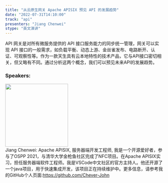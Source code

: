 ```yaml
---
title: "从云原生网关 Apache APISIX 预见 API 的发展趋势"
date: "2022-07-31T14:10:00"
track: "api"
presenters: "Jiang Chenwei"
stype: "英文演讲"
---
```

API 网关是对所有微服务提供的 API 接口服务能力的同步统一管理，网关可以实现 API 接口的一般需求，如负载平衡、动态上游、金丝雀发布、电路断开、认证、可观察性等。作为一款天生具有云本地特性的技术产品，它与API接口密切相关，但又略有不同。通过分析这两个概念，我们可以预见未来API的发展趋势。
 ### Speakers: 
 <img src="images/speaker/1083.png" width="200" /><br>Jiang Chenwei: Apache APISIX, 服务器端开发工程师, 我是一个开源爱好者，参与了OSPP 2021，与清华大学金枪鱼社区完成了NFC项目。在Apache APISIX实习，担任服务器端软件工程师。我是VSCode中文社区的官方主持人。他还开源了一个java项目，用于快速集成开发，该项目正在持续维护中。更多信息，请参考我的GitHub个人页面:https://github.com/Chever-John

 